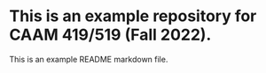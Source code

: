 # This is an example repository for CAAM 419/519 (Fall 2022).

This is an example README markdown file. 
